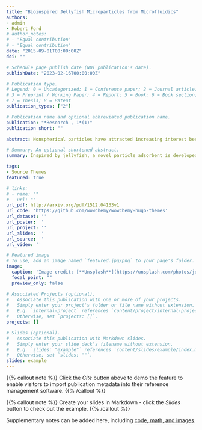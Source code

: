 ```yaml
---
title: "Bioinspired Jellyfish Microparticles from Microfluidics"
authors:
- admin
- Robert Ford
# author_notes:
# - "Equal contribution"
# - "Equal contribution"
date: "2015-09-01T00:00:00Z"
doi: ""

# Schedule page publish date (NOT publication's date).
publishDate: "2023-02-16T00:00:00Z"

# Publication type.
# Legend: 0 = Uncategorized; 1 = Conference paper; 2 = Journal article;
# 3 = Preprint / Working Paper; 4 = Report; 5 = Book; 6 = Book section;
# 7 = Thesis; 8 = Patent
publication_types: ["2"]

# Publication name and optional abbreviated publication name.
publication: "*Research , 1*(1)"
publication_short: ""

abstract: Nonspherical particles have attracted increasing interest because of their shape anisotropy. However, the current methods to prepare anisotropic particles suffer from complex generation processes and limited shape diversity. Here, we develop a piezoelectric microfluidic system to generate complex flow configurations and fabricate jellyfish-like microparticles. In this delicate system, the piezoelectric vibration could evolve a jellyfish-like flow configuration in the microchannel and the in situ photopolymerization could instantly capture the flow architecture. The sizes and morphologies of the particles are precisely controlled by tuning the piezoelectric and microfluidic parameters. Furthermore, multi-compartmental microparticles with a dual-layer structure are achieved by modifying the injecting channel geometry. Moreover, such unique a shape endows the particles with flexible motion ability  especially when stimuliresponsive materials are incorporated. On the basis of that, we demonstrate the capability of the jellyfish-like microparticles in highly efficient adsorption of organic pollutants under external control. Thus, it is believed that such jellyfish-like microparticles are highly versatile in potential applications and the piezoelectricintegrated microfluidic strategy could open an avenue for the creation of such anisotropic particles.

# Summary. An optional shortened abstract.
summary: Inspired by jellyfish, a novel particle adsorbent is developed using piezoelectric microfluidics for water decontamination.

tags:
- Source Themes
featured: true

# links:
# - name: ""
#   url: ""
url_pdf: http://arxiv.org/pdf/1512.04133v1
url_code: 'https://github.com/wowchemy/wowchemy-hugo-themes'
url_dataset: ''
url_poster: ''
url_project: ''
url_slides: ''
url_source: ''
url_video: ''

# Featured image
# To use, add an image named `featured.jpg/png` to your page's folder. 
image:
  caption: 'Image credit: [**Unsplash**](https://unsplash.com/photos/jdD8gXaTZsc)'
  focal_point: ""
  preview_only: false

# Associated Projects (optional).
#   Associate this publication with one or more of your projects.
#   Simply enter your project's folder or file name without extension.
#   E.g. `internal-project` references `content/project/internal-project/index.md`.
#   Otherwise, set `projects: []`.
projects: []

# Slides (optional).
#   Associate this publication with Markdown slides.
#   Simply enter your slide deck's filename without extension.
#   E.g. `slides: "example"` references `content/slides/example/index.md`.
#   Otherwise, set `slides: ""`.
slides: example
---
```


{{% callout note %}}
Click the *Cite* button above to demo the feature to enable visitors to import publication metadata into their reference management software.
{{% /callout %}}

{{% callout note %}}
Create your slides in Markdown - click the *Slides* button to check out the example.
{{% /callout %}}

Supplementary notes can be added here, including [code, math, and images](https://wowchemy.com/docs/writing-markdown-latex/).
